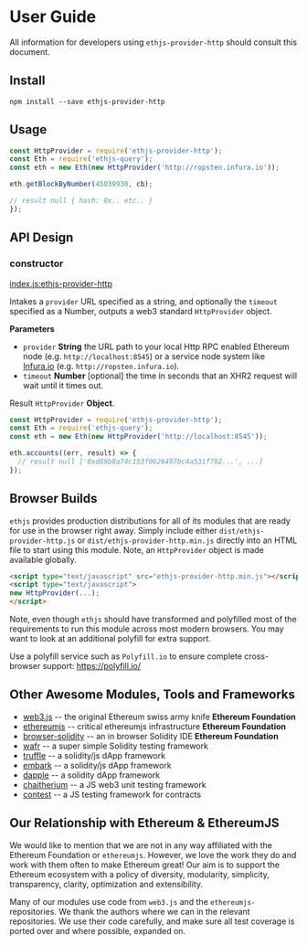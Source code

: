 # User Guide

All information for developers using `ethjs-provider-http` should consult this document.

## Install

```
npm install --save ethjs-provider-http
```

## Usage

```js
const HttpProvider = require('ethjs-provider-http');
const Eth = require('ethjs-query');
const eth = new Eth(new HttpProvider('http://ropsten.infura.io'));

eth.getBlockByNumber(45039930, cb);

// result null { hash: 0x.. etc.. }
});
```

## API Design

### constructor

[index.js:ethjs-provider-http](../../../blob/master/src/index.js "Source code on GitHub")

Intakes a `provider` URL specified as a string, and optionally the `timeout` specified as a Number, outputs a web3 standard `HttpProvider` object.

**Parameters**

-   `provider` **String** the URL path to your local Http RPC enabled Ethereum node (e.g. `http://localhost:8545`) or a service node system like [Infura.io](http://infura.io) (e.g. `http://ropsten.infura.io`).
-   `timeout` **Number** [optional] the time in seconds that an XHR2 request will wait until it times out.

Result `HttpProvider` **Object**.

```js
const HttpProvider = require('ethjs-provider-http');
const Eth = require('ethjs-query');
const eth = new Eth(new HttpProvider('http://localhost:8545'));

eth.accounts((err, result) => {
  // result null ['0xd89b8a74c153f0626497bc4a531f702...', ...]
});
```

## Browser Builds

`ethjs` provides production distributions for all of its modules that are ready for use in the browser right away. Simply include either `dist/ethjs-provider-http.js` or `dist/ethjs-provider-http.min.js` directly into an HTML file to start using this module. Note, an `HttpProvider` object is made available globally.

```html
<script type="text/javascript" src="ethjs-provider-http.min.js"></script>
<script type="text/javascript">
new HttpProvider(...);
</script>
```

Note, even though `ethjs` should have transformed and polyfilled most of the requirements to run this module across most modern browsers. You may want to look at an additional polyfill for extra support.

Use a polyfill service such as `Polyfill.io` to ensure complete cross-browser support:
https://polyfill.io/

## Other Awesome Modules, Tools and Frameworks

 - [web3.js](https://github.com/ethereum/web3.js) -- the original Ethereum swiss army knife **Ethereum Foundation**
 - [ethereumjs](https://github.com/ethereumjs) -- critical ethereumjs infrastructure **Ethereum Foundation**
 - [browser-solidity](https://ethereum.github.io/browser-solidity) -- an in browser Solidity IDE **Ethereum Foundation**
 - [wafr](https://github.com/silentcicero/wafr) -- a super simple Solidity testing framework
 - [truffle](https://github.com/ConsenSys/truffle) -- a solidity/js dApp framework
 - [embark](https://github.com/iurimatias/embark-framework) -- a solidity/js dApp framework
 - [dapple](https://github.com/nexusdev/dapple) -- a solidity dApp framework
 - [chaitherium](https://github.com/SafeMarket/chaithereum) -- a JS web3 unit testing framework
 - [contest](https://github.com/DigixGlobal/contest) -- a JS testing framework for contracts

## Our Relationship with Ethereum & EthereumJS

 We would like to mention that we are not in any way affiliated with the Ethereum Foundation or `ethereumjs`. However, we love the work they do and work with them often to make Ethereum great! Our aim is to support the Ethereum ecosystem with a policy of diversity, modularity, simplicity, transparency, clarity, optimization and extensibility.

 Many of our modules use code from `web3.js` and the `ethereumjs-` repositories. We thank the authors where we can in the relevant repositories. We use their code carefully, and make sure all test coverage is ported over and where possible, expanded on.
